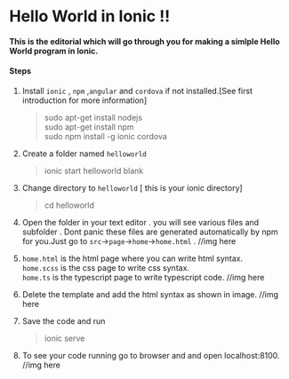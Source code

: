 # Hello World in Ionic !!
#### This is the editorial which will go through you for making a simlple Hello World program in Ionic.
#### Steps
1. Install `ionic` , `npm` ,`angular` and `cordova` if not installed.[See first introduction for more information]
   >sudo apt-get install nodejs <br/>
   >sudo apt-get install npm  <br/>
   >sudo npm install -g ionic cordova <br/>
   
2. Create a folder named `helloworld`
  
   >ionic start helloworld blank
  
3. Change directory to `helloworld` [ this is your ionic directory]
   >cd helloworld
4. Open the folder in your text editor . you will see various files and subfolder . 
Dont panic these files are generated automatically by npm for you.Just go to `src`->`page`->`home`->`home.html` .
//img here
5. `home.html` is the html page where you can write html syntax.<br/>
   `home.scss` is the css page to write css syntax.<br/>
   `home.ts` is the typescript page to write typescript code.
//img here
6. Delete the template and add the html syntax as shown in image.
//img here 
7. Save the code and run 
   > ionic serve
8. To see your code running go to browser and and open localhost:8100.<br/> 
//img here 
